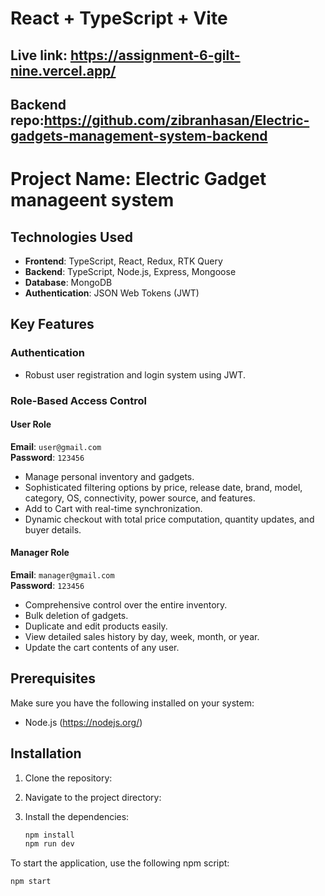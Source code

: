 # React + TypeScript + Vite
## Live link: https://assignment-6-gilt-nine.vercel.app/
## Backend repo:https://github.com/zibranhasan/Electric-gadgets-management-system-backend
# Project Name: Electric Gadget manageent system

## Technologies Used
- **Frontend**: TypeScript, React, Redux, RTK Query
- **Backend**: TypeScript, Node.js, Express, Mongoose
- **Database**: MongoDB
- **Authentication**: JSON Web Tokens (JWT)

## Key Features

### Authentication
- Robust user registration and login system using JWT.

### Role-Based Access Control

#### User Role 
**Email**: `user@gmail.com`  
**Password**: `123456`
- Manage personal inventory and gadgets.
- Sophisticated filtering options by price, release date, brand, model, category, OS, connectivity, power source, and features.
- Add to Cart with real-time synchronization.
- Dynamic checkout with total price computation, quantity updates, and buyer details.

#### Manager Role 
**Email**: `manager@gmail.com`  
**Password**: `123456`
- Comprehensive control over the entire inventory.
- Bulk deletion of gadgets.
- Duplicate and edit products easily.
- View detailed sales history by day, week, month, or year.
- Update the cart contents of any user.


## Prerequisites

Make sure you have the following installed on your system:
- Node.js (https://nodejs.org/)

## Installation

1. Clone the repository:
  
2. Navigate to the project directory:

3. Install the dependencies:
    ```bash
    npm install
    npm run dev
    ```


To start the application, use the following npm script:

```bash
npm start

